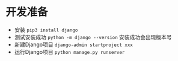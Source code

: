# 开发准备

- 安装 `pip3 install django`
- 测试安装成功 `python -m django --version` 安装成功会出现版本号
- 新建Django项目 `django-admin startproject xxx`
- 运行Django项目 `python manage.py runserver`
